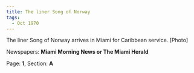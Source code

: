 ```yaml
---  
title: The liner Song of Norway  
tags:  
  - Oct 1970  
---  
```

  
The liner Song of Norway arrives in Miami for Caribbean service. [Photo]  
  
Newspapers: **Miami Morning News or The Miami Herald**  
  
Page: **1**, Section: **A** 
